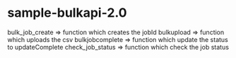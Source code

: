 # sample-bulkapi-2.0

bulk_job_create => function which creates the jobId
bulkupload => function which uploads the csv
bulkjobcomplete => function which update the status to updateComplete
check_job_status => function which check the job status
